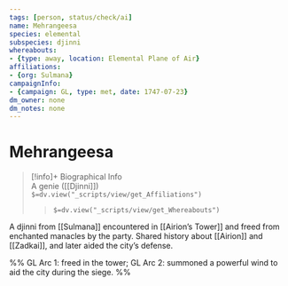 ```yaml
---
tags: [person, status/check/ai]
name: Mehrangeesa
species: elemental
subspecies: djinni
whereabouts:
- {type: away, location: Elemental Plane of Air}
affiliations:
- {org: Sulmana}
campaignInfo:
- {campaign: GL, type: met, date: 1747-07-23}
dm_owner: none
dm_notes: none
---
```

# Mehrangeesa
>[!info]+ Biographical Info  
> A genie ([[Djinni]])  
> `$=dv.view("_scripts/view/get_Affiliations")`  
>> `$=dv.view("_scripts/view/get_Whereabouts")`

A djinni from [[Sulmana]] encountered in [[Airion’s Tower]] and freed from enchanted manacles by the party. Shared history about [[Airion]] and [[Zadkai]], and later aided the city’s defense.

%%
GL Arc 1: freed in the tower; GL Arc 2: summoned a powerful wind to aid the city during the siege.
%%
